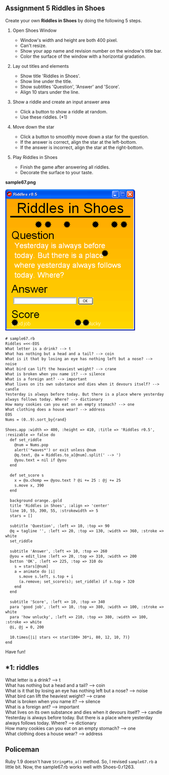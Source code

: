 Assignment 5 Riddles in Shoes
-----------------------------

Create your own **Riddles in Shoes** by doing the following 5 steps.

1. Open Shoes Window

	+ Window's width and height are both 400 pixel.
	+ Can't resize.
	+ Show your app name and revision number on the window's title bar.
	+ Color the surface of the window with a horizontal gradation.

2. Lay out titles and elements

	+ Show title 'Riddles in Shoes'.
	+ Show line under the title.
	+ Show subtitles 'Question', 'Answer' and 'Score'.
	+ Align 10 stars under the line.

3. Show a riddle and create an input answer area

	+ Click a button to show a riddle at random.
	+ Use these riddles. (\*1)

4. Move down the star

	+ Click a button to smoothly move down a star for the question.
	+ If the answer is correct, align the star at the left-bottom.
	+ If the answer is incorrect, align the star at the right-bottom.

5. Play Riddles in Shoes

	+ Finish the game after answering all riddles.
	+ Decorate the surface to your taste.


**sample67.png**

![sample67.png](http://github.com/ashbb/shoes_tutorial_html/raw/master/images/sample67.png)


	# sample67.rb
	Riddles =<<-EOS
	What letter is a drink? --> t
	What has nothing but a head and a tail? --> coin
	What is it that by losing an eye has nothing left but a nose? --> noise
	What bird can lift the heaviest weight? --> crane
	What is broken when you name it? --> silence
	What is a foreign ant? --> important
	What lives on its own substance and dies when it devours itself? --> candle
	Yesterday is always before today. But there is a place where yesterday always follows today. Where? --> dictionary
	How many cookies can you eat on an empty stomach? --> one
	What clothing does a house wear? --> address
	EOS
	Nums = (0..9).sort_by{rand}
	
	Shoes.app :width => 400, :height => 410, :title => 'Riddles r0.5', :resizable => false do
	  def set_riddle
	    @num = Nums.pop
	    alert('*waves*') or exit unless @num
	    @q.text, @a = Riddles.to_a[@num].split(' --> ')
	    @you.text = nil if @you
	  end
	  
	  def set_score s
	    x = @a.chomp == @you.text ? @i += 25 : @j += 25
	    s.move x, 390
	  end
	  
	  background orange..gold
	  title 'Riddles in Shoes', :align => 'center'
	  line 10, 55, 390, 55, :strokewidth => 5
	  stars = []
	  
	  subtitle 'Question', :left => 10, :top => 90
	  @q = tagline '', :left => 20, :top => 130, :width => 360, :stroke => white
	  set_riddle
	  
	  subtitle 'Answer', :left => 10, :top => 260
	  @you = edit_line :left => 20, :top => 310, :width => 200
	  button 'OK', :left => 225, :top => 310 do
	    s = stars[@num]
	    a = animate do |i|
	      s.move s.left, s.top + i
	      (a.remove; set_score(s); set_riddle) if s.top > 320
	    end
	  end
	  
	  subtitle 'Score', :left => 10, :top => 340
	  para 'good job', :left => 10, :top => 380, :width => 100, :stroke => white
	  para 'how unlucky', :left => 210, :top => 380, :width => 100, :stroke => white
	  @i, @j = 0, 200
	  
	  10.times{|i| stars << star(100+ 30*i, 80, 12, 10, 7)}  
	end


Have fun!


\*1: riddles
------------
What letter is a drink? --> t <br>
What has nothing but a head and a tail? --> coin <br>
What is it that by losing an eye has nothing left but a nose? --> noise <br>
What bird can lift the heaviest weight? --> crane <br>
What is broken when you name it? --> silence <br>
What is a foreign ant? --> important <br>
What lives on its own substance and dies when it devours itself? --> candle <br>
Yesterday is always before today. But there is a place where yesterday always follows today. Where? --> dictionary <br>
How many cookies can you eat on an empty stomach? --> one <br>
What clothing does a house wear? --> address <br>



Policeman
---------

Ruby 1.9 doesn't have `String#to_a()` method. So, I revised `sample67.rb` a little bit. Now, the sample67.rb works well with Shoes-0.r1263.
